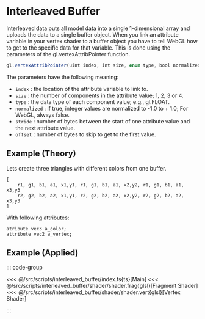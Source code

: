 # Interleaved Buffer

Interleaved data puts all model data into a single 1-dimensional array and uploads the data to a single buffer object. When you link an attribute variable in your vertex shader to a buffer object you have to tell WebGL how to get to the specific data for that variable. This is done using the parameters of the gl.vertexAttribPointer function.

```js
gl.vertexAttribPointer(uint index, int size, enum type, bool normalized, long stride, long offset);
```

The parameters have the following meaning:

- `index` : the location of the attribute variable to link to.
- `size` : the number of components in the attribute value; 1, 2, 3 or 4.
- `type` : the data type of each component value; e.g., gl.FLOAT.
- `normalized` : if true, integer values are normalized to -1.0 to + 1.0; For WebGL, always false.
- `stride` : number of bytes between the start of one attribute value and the next attribute value.
- `offset` : number of bytes to skip to get to the first value.

## Example (Theory)

Lets create three triangles with different colors from one buffer.

```
[
    r1, g1, b1, a1, x1,y1, r1, g1, b1, a1, x2,y2, r1, g1, b1, a1, x3,y3
    r2, g2, b2, a2, x1,y1, r2, g2, b2, a2, x2,y2, r2, g2, b2, a2, x3,y3 
]

```

With following attributes: 

```
atribute vec3 a_color;
attribute vec2 a_vertex;
```

## Example (Applied)

<GL script="interleaved_buffer" :args="[]"/>

::: code-group

<<< @/src/scripts/interleaved_buffer/index.ts{ts}[Main]
<<< @/src/scripts/interleaved_buffer/shader/shader.frag{glsl}[Fragment Shader]
<<< @/src/scripts/interleaved_buffer/shader/shader.vert{glsl}[Vertex Shader]

:::
